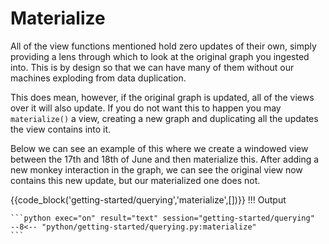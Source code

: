 # Materialize
All of the view functions mentioned hold zero updates of their own, simply providing a lens through which to look at the original graph you ingested into. This is by design so that we can have many of them without our machines exploding from data duplication. 

This does mean, however, if the original graph is updated, all of the views over it will also update. If you do not want this to happen you may `materialize()` a view, creating a new graph and duplicating all the updates the view contains into it. 

Below we can see an example of this where we create a windowed view between the 17th and 18th of June and then materialize this. After adding a new monkey interaction in the graph, we can see the original view now contains this new update, but our materialized one does not.

{{code_block('getting-started/querying','materialize',[])}}
!!! Output

    ```python exec="on" result="text" session="getting-started/querying"
    --8<-- "python/getting-started/querying.py:materialize"
    ```